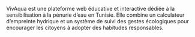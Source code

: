 VivAqua est une plateforme web éducative et interactive dédiée à la sensibilisation à la pénurie d’eau en Tunisie. Elle combine un calculateur d’empreinte hydrique et un système de suivi des gestes écologiques pour encourager les citoyens à adopter des habitudes responsables.
